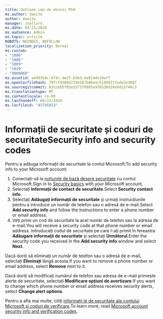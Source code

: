 ```yaml
---
title: Outlook.com de dovezi MSA
ms.author: daeite
author: daeite
manager: joallard
ms.date: 04/21/2020
ms.audience: Admin
ms.topic: article
ROBOTS: NOINDEX, NOFOLLOW
localization_priority: Normal
ms.custom:
- "1006"
- "1008"
- "1009"
- "1010"
- "8000060"
ms.assetid: a4403b0c-6f4c-4e2f-b3bd-4e814de10aff
ms.openlocfilehash: 79fcfdd0bd7336167b06aac5180411fede3e3607
ms.sourcegitcommit: 631cbb5f03e5371f0995e976536d24e9d13746c3
ms.translationtype: MT
ms.contentlocale: ro-RO
ms.lasthandoff: 04/22/2020
ms.locfileid: "43745913"
---
```

# <a name="security-info-and-security-codes"></a><span data-ttu-id="17713-102">Informații de securitate și coduri de securitate</span><span class="sxs-lookup"><span data-stu-id="17713-102">Security info and security codes</span></span>

<span data-ttu-id="17713-103">Pentru a adăuga informații de securitate la contul Microsoft:</span><span class="sxs-lookup"><span data-stu-id="17713-103">To add security info to your Microsoft account:</span></span>

1. <span data-ttu-id="17713-104">Conectați-vă la [noțiunile de bază despre securitate](https://account.microsoft.com/security) cu contul Microsoft.</span><span class="sxs-lookup"><span data-stu-id="17713-104">Sign in to [Security basics](https://account.microsoft.com/security) with your Microsoft account.</span></span>
1. <span data-ttu-id="17713-105">Selectați **Informații de contact de securitate**.</span><span class="sxs-lookup"><span data-stu-id="17713-105">Select **Security contact info**.</span></span>
1. <span data-ttu-id="17713-106">Selectați **Adăugați informații de securitate** și urmați instrucțiunile pentru a introduce un număr de telefon sau o adresă de e-mail.</span><span class="sxs-lookup"><span data-stu-id="17713-106">Select **Add security info** and follow the instructions to enter a phone number or email address.</span></span>
1. <span data-ttu-id="17713-107">Veți primi un cod de securitate la acel număr de telefon sau la adresa de e-mail.</span><span class="sxs-lookup"><span data-stu-id="17713-107">You will receive a security code at that phone number or email address.</span></span> <span data-ttu-id="17713-108">Introduceți codul de securitate pe care l-ați primit în fereastra **Adăugare informații de securitate** și selectați **Următorul**.</span><span class="sxs-lookup"><span data-stu-id="17713-108">Enter the security code you received in the **Add security info** window and select **Next**.</span></span>

<span data-ttu-id="17713-109">Dacă doriți să eliminați un număr de telefon sau o adresă de e-mail, selectați **Eliminați** lângă acesta.</span><span class="sxs-lookup"><span data-stu-id="17713-109">If you want to remove a phone number or email address, select **Remove** next to it.</span></span>

<span data-ttu-id="17713-110">Dacă doriți să modificați numărul de telefon sau adresa de e-mail primește alerte de securitate, selectați **Modificare opțiuni de avertizare**.</span><span class="sxs-lookup"><span data-stu-id="17713-110">If you want to change which phone number or email address receives security alerts, select **Change alert options**.</span></span>

<span data-ttu-id="17713-111">Pentru a afla mai multe, citiți [informații le de securitate ale contului Microsoft și coduri de verificare](https://support.microsoft.com/help/12428/).</span><span class="sxs-lookup"><span data-stu-id="17713-111">To learn more, read [Microsoft account security info and verification codes](https://support.microsoft.com/help/12428/).</span></span>